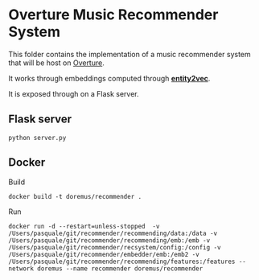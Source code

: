 Overture Music Recommender System
=================================

This folder contains the implementation of a music recommender system that will be host on [Overture](http://overture.doremus.org).

It works through embeddings computed through [__entity2vec__](https://github.com/MultimediaSemantics/entity2vec).

It is exposed through on a Flask server.

## Flask server

    python server.py

## Docker

Build

    docker build -t doremus/recommender .

Run

<!-- docker run -d --restart=unless-stopped  -v /var/docker/doremus/recommender/recommending/data:/data -v /var/docker/doremus/recommender/recommending/emb:/emb -v /var/docker/doremus/recommender/recommending/features:/features --network doremus --name recommender doremus/recommender -->


    docker run -d --restart=unless-stopped  -v /Users/pasquale/git/recommender/recommending/data:/data -v /Users/pasquale/git/recommender/recommending/emb:/emb -v /Users/pasquale/git/recommender/recsystem/config:/config -v /Users/pasquale/git/recommender/embedder/emb:/emb2 -v /Users/pasquale/git/recommender/recommending/features:/features --network doremus --name recommender doremus/recommender
